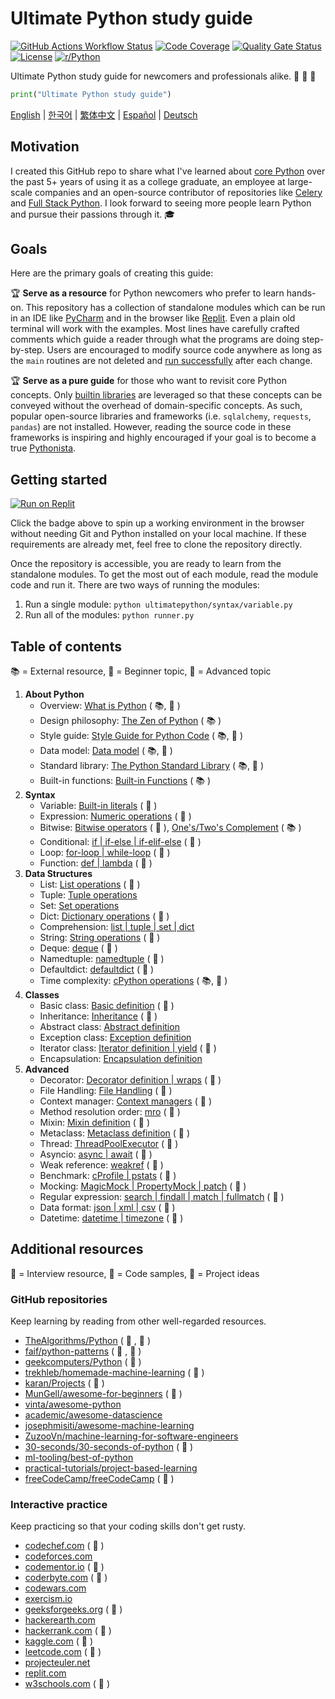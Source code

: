 # Ultimate Python study guide

[![GitHub Actions Workflow Status](https://img.shields.io/github/actions/workflow/status/huangsam/ultimate-python/ci.yml)](https://github.com/huangsam/ultimate-python/actions)
[![Code Coverage](https://img.shields.io/codecov/c/github/huangsam/ultimate-python)](https://codecov.io/gh/huangsam/ultimate-python)
[![Quality Gate Status](https://img.shields.io/sonar/quality_gate/huangsam_ultimate-python?server=https%3A%2F%2Fsonarcloud.io)](https://sonarcloud.io/dashboard?id=huangsam_ultimate-python)
[![License](https://img.shields.io/github/license/huangsam/ultimate-python)](https://github.com/huangsam/ultimate-python/blob/main/LICENSE)
[![r/Python](https://img.shields.io/badge/reddit-original_post-red)](https://www.reddit.com/r/Python/comments/inllmf/ultimate_python_study_guide/)

Ultimate Python study guide for newcomers and professionals alike. :snake: :snake: :snake:

```python
print("Ultimate Python study guide")
```

[English](README.md) |
[한국어](README.ko.md) |
[繁体中文](README.zh_tw.md) |
[Español](README.es.md) |
[Deutsch](README.de.md)

## Motivation

I created this GitHub repo to share what I've learned about [core Python](https://www.python.org/)
over the past 5+ years of using it as a college graduate, an employee at
large-scale companies and an open-source contributor of repositories like
[Celery](https://github.com/celery/celery) and
[Full Stack Python](https://github.com/mattmakai/fullstackpython.com).
I look forward to seeing more people learn Python and pursue their passions
through it. :mortar_board:

## Goals

Here are the primary goals of creating this guide:

:trophy: **Serve as a resource** for Python newcomers who prefer to learn hands-on.
This repository has a collection of standalone modules which can be run in an IDE
like [PyCharm](https://www.jetbrains.com/pycharm/) and in the browser like
[Replit](https://replit.com/languages/python3). Even a plain old terminal will work
with the examples. Most lines have carefully crafted comments which guide a reader
through what the programs are doing step-by-step. Users are encouraged to modify
source code anywhere as long as the `main` routines are not deleted and
[run successfully](runner.py) after each change.

:trophy: **Serve as a pure guide** for those who want to revisit core Python concepts.
Only [builtin libraries](https://docs.python.org/3/library/) are leveraged so that
these concepts can be conveyed without the overhead of domain-specific concepts. As
such, popular open-source libraries and frameworks (i.e. `sqlalchemy`, `requests`,
`pandas`) are not installed. However, reading the source code in these frameworks is
inspiring and highly encouraged if your goal is to become a true
[Pythonista](https://www.urbandictionary.com/define.php?term=pythonista).

## Getting started

[![Run on Replit](https://replit.com/badge/github/huangsam/ultimate-python)](https://replit.com/github/huangsam/ultimate-python)

Click the badge above to spin up a working environment in the browser without
needing Git and Python installed on your local machine. If these requirements
are already met, feel free to clone the repository directly.

Once the repository is accessible, you are ready to learn from the standalone
modules. To get the most out of each module, read the module code and run it.
There are two ways of running the modules:

1. Run a single module: `python ultimatepython/syntax/variable.py`
2. Run all of the modules: `python runner.py`

## Table of contents

:books: = External resource,
:cake: = Beginner topic,
:exploding_head: = Advanced topic

1. **About Python**
    - Overview: [What is Python](https://github.com/trekhleb/learn-python/blob/master/src/getting_started/what_is_python.md) ( :books:, :cake: )
    - Design philosophy: [The Zen of Python](https://www.python.org/dev/peps/pep-0020/) ( :books: )
    - Style guide: [Style Guide for Python Code](https://www.python.org/dev/peps/pep-0008/) ( :books:, :exploding_head: )
    - Data model: [Data model](https://docs.python.org/3/reference/datamodel.html) ( :books:, :exploding_head: )
    - Standard library: [The Python Standard Library](https://docs.python.org/3/library/) ( :books:, :exploding_head: )
    - Built-in functions: [Built-in Functions](https://docs.python.org/3/library/functions.html) ( :books: )
2. **Syntax**
    - Variable: [Built-in literals](ultimatepython/syntax/variable.py) ( :cake: )
    - Expression: [Numeric operations](ultimatepython/syntax/expression.py) ( :cake: )
    - Bitwise: [Bitwise operators](ultimatepython/syntax/bitwise.py) ( :cake: ), [One's/Two's Complement](https://www.geeksforgeeks.org/difference-between-1s-complement-representation-and-2s-complement-representation-technique/) ( :books: )
    - Conditional: [if | if-else | if-elif-else](ultimatepython/syntax/conditional.py) ( :cake: )
    - Loop: [for-loop | while-loop](ultimatepython/syntax/loop.py) ( :cake: )
    - Function: [def | lambda](ultimatepython/syntax/function.py) ( :cake: )
3. **Data Structures**
    - List: [List operations](ultimatepython/data_structures/list.py) ( :cake: )
    - Tuple: [Tuple operations](ultimatepython/data_structures/tuple.py)
    - Set: [Set operations](ultimatepython/data_structures/set.py)
    - Dict: [Dictionary operations](ultimatepython/data_structures/dict.py) ( :cake: )
    - Comprehension: [list | tuple | set | dict](ultimatepython/data_structures/comprehension.py)
    - String: [String operations](ultimatepython/data_structures/string.py) ( :cake: )
    - Deque: [deque](ultimatepython/data_structures/deque.py) ( :exploding_head: )
    - Namedtuple: [namedtuple](ultimatepython/data_structures/namedtuple.py) ( :exploding_head: )
    - Defaultdict: [defaultdict](ultimatepython/data_structures/defaultdict.py) ( :exploding_head: )
    - Time complexity: [cPython operations](https://wiki.python.org/moin/TimeComplexity) ( :books:, :exploding_head: )
4. **Classes**
    - Basic class: [Basic definition](ultimatepython/classes/basic_class.py) ( :cake: )
    - Inheritance: [Inheritance](ultimatepython/classes/inheritance.py) ( :cake: )
    - Abstract class: [Abstract definition](ultimatepython/classes/abstract_class.py)
    - Exception class: [Exception definition](ultimatepython/classes/exception_class.py)
    - Iterator class: [Iterator definition | yield](ultimatepython/classes/iterator_class.py) ( :exploding_head: )
    - Encapsulation: [Encapsulation definition](ultimatepython/classes/encapsulation.py)
5. **Advanced**
    - Decorator: [Decorator definition | wraps](ultimatepython/advanced/decorator.py) ( :exploding_head: )
    - File Handling: [File Handling](ultimatepython/advanced/file_handling.py) ( :exploding_head: )
    - Context manager: [Context managers](ultimatepython/advanced/context_manager.py) ( :exploding_head: )
    - Method resolution order: [mro](ultimatepython/advanced/mro.py) ( :exploding_head: )
    - Mixin: [Mixin definition](ultimatepython/advanced/mixin.py) ( :exploding_head: )
    - Metaclass: [Metaclass definition](ultimatepython/advanced/meta_class.py) ( :exploding_head: )
    - Thread: [ThreadPoolExecutor](ultimatepython/advanced/thread.py) ( :exploding_head: )
    - Asyncio: [async | await](ultimatepython/advanced/async.py) ( :exploding_head: )
    - Weak reference: [weakref](ultimatepython/advanced/weak_ref.py) ( :exploding_head: )
    - Benchmark: [cProfile | pstats](ultimatepython/advanced/benchmark.py) ( :exploding_head: )
    - Mocking: [MagicMock | PropertyMock | patch](ultimatepython/advanced/mocking.py) ( :exploding_head: )
    - Regular expression: [search | findall | match | fullmatch](ultimatepython/advanced/regex.py) ( :exploding_head: )
    - Data format: [json | xml | csv](ultimatepython/advanced/data_format.py) ( :exploding_head: )
    - Datetime: [datetime | timezone](ultimatepython/advanced/date_time.py) ( :exploding_head: )

## Additional resources

:necktie: = Interview resource,
:test_tube: = Code samples,
:brain: = Project ideas

### GitHub repositories

Keep learning by reading from other well-regarded resources.

- [TheAlgorithms/Python](https://github.com/TheAlgorithms/Python) ( :necktie: , :test_tube: )
- [faif/python-patterns](https://github.com/faif/python-patterns) ( :necktie: , :test_tube: )
- [geekcomputers/Python](https://github.com/geekcomputers/Python) ( :test_tube: )
- [trekhleb/homemade-machine-learning](https://github.com/trekhleb/homemade-machine-learning) ( :test_tube: )
- [karan/Projects](https://github.com/karan/Projects) ( :brain: )
- [MunGell/awesome-for-beginners](https://github.com/MunGell/awesome-for-beginners) ( :brain: )
- [vinta/awesome-python](https://github.com/vinta/awesome-python)
- [academic/awesome-datascience](https://github.com/academic/awesome-datascience)
- [josephmisiti/awesome-machine-learning](https://github.com/josephmisiti/awesome-machine-learning)
- [ZuzooVn/machine-learning-for-software-engineers](https://github.com/ZuzooVn/machine-learning-for-software-engineers)
- [30-seconds/30-seconds-of-python](https://github.com/30-seconds/30-seconds-of-python) ( :test_tube: )
- [ml-tooling/best-of-python](https://github.com/ml-tooling/best-of-python)
- [practical-tutorials/project-based-learning](https://github.com/practical-tutorials/project-based-learning#python)
- [freeCodeCamp/freeCodeCamp](https://github.com/freeCodeCamp/freeCodeCamp) ( :necktie: )

### Interactive practice

Keep practicing so that your coding skills don't get rusty.

- [codechef.com](https://www.codechef.com/) ( :necktie: )
- [codeforces.com](https://codeforces.com/)
- [codementor.io](https://www.codementor.io) ( :brain: )
- [coderbyte.com](https://www.coderbyte.com/) ( :necktie: )
- [codewars.com](https://www.codewars.com/)
- [exercism.io](https://exercism.io/)
- [geeksforgeeks.org](https://www.geeksforgeeks.org/) ( :necktie: )
- [hackerearth.com](https://www.hackerearth.com/)
- [hackerrank.com](https://www.hackerrank.com/) ( :necktie: )
- [kaggle.com](https://www.kaggle.com/) ( :brain: )
- [leetcode.com](https://leetcode.com/) ( :necktie: )
- [projecteuler.net](https://projecteuler.net/)
- [replit.com](https://replit.com/)
- [w3schools.com](https://www.w3schools.com/python/) ( :test_tube: )
